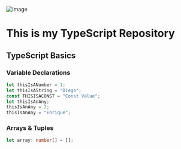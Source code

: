 ![image](https://user-images.githubusercontent.com/83614613/122253473-7002b880-ce89-11eb-8a39-0a3b3c594611.png)
# This is my TypeScript Repository

## TypeScript Basics
### Variable Declarations
```ts
let thisIsANumber = 1;
let thisIsAString = "Diego";
const THISISACONST = "Const Value";
let thisIsAnAny;
thisIsAnAny = 2;
thisIsAnAny = "Enrique";
```
### Arrays & Tuples
```ts
let array: number[] = [];
```
